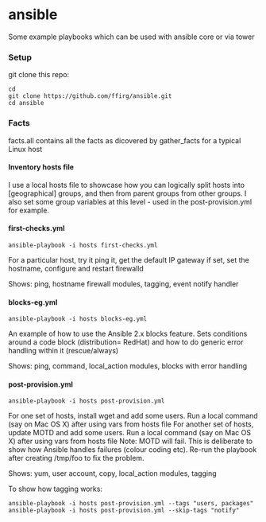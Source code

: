 # ansible

Some example playbooks which can be used with ansible core or via tower

### Setup

git clone this repo: 
```
cd 
git clone https://github.com/ffirg/ansible.git
cd ansible
```

### Facts
facts.all contains all the facts as dicovered by gather_facts for a typical Linux host

#### Inventory hosts file

I use a local hosts file to showcase how you can logically split hosts into [geographical] groups, and then from parent groups from other groups. I also set some group variables at this level - used in the post-provision.yml for example.

#### first-checks.yml 
```
ansible-playbook -i hosts first-checks.yml
```

For a particular host, try it ping it, get the default IP gateway if set, set the hostname, configure and restart firewalld

Shows: ping, hostname firewall modules, tagging, event notify handler

#### blocks-eg.yml 
```
ansible-playbook -i hosts blocks-eg.yml
```

An example of how to use the Ansible 2.x blocks feature.
Sets conditions around a code block (distribution= RedHat) and how to do generic error handling within it (rescue/always)

Shows: ping, command, local_action modules, blocks with error handling

#### post-provision.yml 
```
ansible-playbook -i hosts post-provision.yml
```

For one set of hosts, install wget and add some users. Run a local command (say on Mac OS X) after using vars from hosts file
For another set of hosts, update MOTD and add some users. Run a local command (say on Mac OS X) after using vars from hosts file
Note: MOTD will fail. This is deliberate to show how Ansible handles failures (colour coding etc).
Re-run the playbook after creating /tmp/foo to fix the problem.

Shows: yum, user account, copy, local_action modules, tagging

To show how tagging works:
```
ansible-playbook -i hosts post-provision.yml --tags "users, packages"
ansible-playbook -i hosts post-provision.yml --skip-tags "notify"
```
